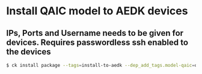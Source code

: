 # Install QAIC model to AEDK devices

## IPs, Ports and Username needs to be given for devices. Requires passwordless ssh enabled to the devices

```bash
$ ck install package --tags=install-to-aedk --dep_add_tags.model-qaic=qaic,resnet50-example,precision.int8 --env.CK_AEDK_IPS="aedk1 aedk2" --env.CK_AEDK_USER=arjun --env.CK_AEDK_PORTS="3231 3232"
```

